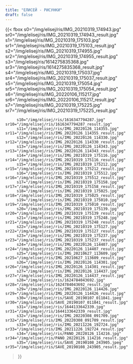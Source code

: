 ```yaml
---
title: "ЕЛИСЕЙ - РИСУНКИ"
draft: false
---
```

{{< fbox s0="/img/elisej/ris/IMG_20210319_174943.jpg" sr0="/img/elisej/ris/IMG_20210319_174943_result.jpg"
         s1="/img/elisej/ris/IMG_20210319_175103.jpg" sr1="/img/elisej/ris/IMG_20210319_175103_result.jpg"
         s2="/img/elisej/ris/IMG_20210319_174955.jpg" sr2="/img/elisej/ris/IMG_20210319_174955_result.jpg"
         s3="/img/elisej/ris/1614275835368.jpg" sr3="/img/elisej/ris/1614275835368_result.jpg"
         s4="/img/elisej/ris/IMG_20210319_175037.jpg" sr4="/img/elisej/ris/IMG_20210319_175037_result.jpg"
         s5="/img/elisej/ris/IMG_20210319_175054.jpg" sr5="/img/elisej/ris/IMG_20210319_175054_result.jpg"
         s6="/img/elisej/ris/IMG_20220106_115217.jpg" sr6="/img/elisej/ris/IMG_20220106_115217_result.jpg"
         s7="/img/elisej/ris/IMG_20210319_175225.jpg" sr7="/img/elisej/ris/IMG_20210319_175225_result.jpg"

         s10="/img/elisej/ris/1616347794287.jpg" sr10="/img/elisej/ris/1616347794287_result.jpg"
         s11="/img/elisej/ris/IMG_20220126_114355.jpg" sr11="/img/elisej/ris/IMG_20220126_114355_result.jpg"
         s12="/img/elisej/ris/IMG_20220126_114330.jpg" sr12="/img/elisej/ris/IMG_20220126_114330_result.jpg"
         s13="/img/elisej/ris/IMG_20220126_114343.jpg" sr13="/img/elisej/ris/IMG_20220126_114343_result.jpg"
         s14="/img/elisej/ris/IMG_20210319_175116.jpg" sr14="/img/elisej/ris/IMG_20210319_175116_result.jpg"
         s15="/img/elisej/ris/IMG_20210319_175212.jpg" sr15="/img/elisej/ris/IMG_20210319_175212_result.jpg"
         s16="/img/elisej/ris/IMG_20210319_175512.jpg" sr16="/img/elisej/ris/IMG_20210319_175512_result.jpg"
         s17="/img/elisej/ris/IMG_20210319_175158.jpg" sr17="/img/elisej/ris/IMG_20210319_175158_result.jpg"
         s18="/img/elisej/ris/IMG_20210319_175025.jpg" sr18="/img/elisej/ris/IMG_20210319_175025_result.jpg"
         s19="/img/elisej/ris/IMG_20210319_175010.jpg" sr19="/img/elisej/ris/IMG_20210319_175010_result.jpg"
         s20="/img/elisej/ris/IMG_20210319_175139.jpg" sr20="/img/elisej/ris/IMG_20210319_175139_result.jpg"
         s21="/img/elisej/ris/IMG_20210319_175248.jpg" sr21="/img/elisej/ris/IMG_20210319_175248_result.jpg"
         s22="/img/elisej/ris/IMG_20210319_175127.jpg" sr22="/img/elisej/ris/IMG_20210319_175127_result.jpg"
         s23="/img/elisej/ris/IMG_20210319_175237.jpg" sr23="/img/elisej/ris/IMG_20210319_175237_result.jpg"
         s24="/img/elisej/ris/IMG_20220126_114407.jpg" sr24="/img/elisej/ris/IMG_20220126_114407_result.jpg"
         s25="/img/elisej/ris/IMG_20210627_113609.jpg" sr25="/img/elisej/ris/IMG_20210627_113609_result.jpg"
         s26="/img/elisej/ris/IMG_20220126_114301.jpg" sr26="/img/elisej/ris/IMG_20220126_114301_result.jpg"
         s27="/img/elisej/ris/IMG_20220126_114437.jpg" sr27="/img/elisej/ris/IMG_20220126_114437_result.jpg"
         s28="/img/elisej/ris/1624784043692.jpg" sr28="/img/elisej/ris/1624784043692_result.jpg"
         s29="/img/elisej/ris/IMG_20220126_114426.jpg" sr29="/img/elisej/ris/IMG_20220126_114426_result.jpg"
         s30="/img/elisej/ris/SAVE_20190107_011841.jpeg" sr30="/img/elisej/ris/SAVE_20190107_011841_result.jpg"
         s31="/img/elisej/ris/1644133642339.jpg" sr31="/img/elisej/ris/1644133642339_result.jpg"
         s32="/img/elisej/ris/IMG_20220308_091709.jpg" sr32="/img/elisej/ris/IMG_20220308_091709_result.jpg"
         s33="/img/elisej/ris/IMG_20211226_192724.jpg" sr33="/img/elisej/ris/IMG_20211226_192724_result.jpg"
         s34="/img/elisej/ris/PANO_20220126_114216.jpg" sr34="/img/elisej/ris/PANO_20220126_114216_result.jpg"
         s35="/img/elisej/ris/SAVE_20190108_243905.jpeg" sr35="/img/elisej/ris/SAVE_20190108_243905_result.jpg"



 >}}
